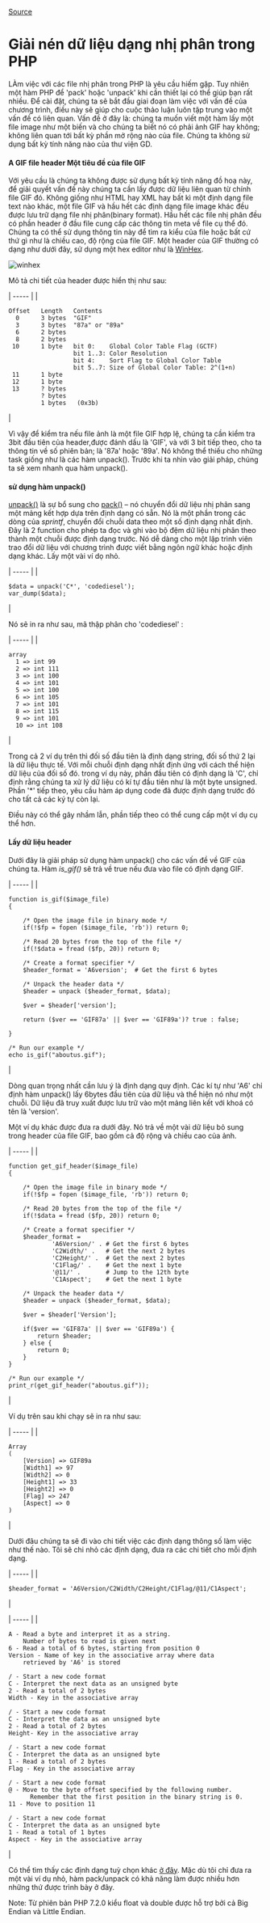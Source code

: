 [Source](https://www.codediesel.com/php/unpacking-binary-data/ "Permalink to Unpacking binary data in PHP")

# Giải nén dữ liệu dạng nhị phân trong PHP 

LÀm việc với các file nhị phân trong PHP là yêu cầu hiếm gặp. Tuy nhiên một hàm PHP để 'pack' hoặc 'unpack' khi cần thiết lại có thể giúp bạn rất nhiều. Để cài đặt, chúng ta sẽ bắt đầu giai đoạn làm việc với vấn đề của chương trình, điều này sẽ giúp cho cuộc thảo luận luôn tập trung vào một vấn đề có liên quan. Vấn đề ở đây là: chúng ta muốn viết một hàm lấy một file image như một biến và cho chúng ta biết nó có phải ảnh GIF hay không; không liên quan tới bất kỳ phần mở rộng nào của file. Chúng ta không sử dụng bất kỳ tính năng nào của thư viện GD.

#### A GIF file header Một tiêu đề của file GIF

Với yêu cầu là chúng ta không được sử dụng bất kỳ tính năng đồ hoạ này, để giải quyết vấn đề này chúng ta cần lấy được dữ liệu liên quan từ chính file GIF đó. Không giống như HTML hay XML hay bất kì một định dạng file text nào khác, một file GIF và hầu hết các định dạng file image khác đều được lưu trữ dạng file nhị phân(binary format). Hầu hết các file nhị phân đều có phần header ở đầu file cung cấp các thông tin meta về file cụ thể đó. Chúng ta có thể sử dụng thông tin này để tìm ra kiểu của file hoặc bất cứ thứ gì như là chiều cao, độ rộng của file GIF. Một header của GIF thường có dạng như dưới đây, sử dụng một hex editor như là [WinHex][1]. 

![][2]

Mô tả chi tiết của header được hiển thị như sau:

| ----- |
| 
    
    
    Offset   Length   Contents
      0      3 bytes  "GIF"
      3      3 bytes  "87a" or "89a"
      6      2 bytes  
      8      2 bytes  
     10      1 byte   bit 0:    Global Color Table Flag (GCTF)
                      bit 1..3: Color Resolution
                      bit 4:    Sort Flag to Global Color Table
                      bit 5..7: Size of Global Color Table: 2^(1+n)
     11      1 byte   
     12      1 byte   
     13      ? bytes  
             ? bytes  
             1 bytes   (0x3b)

 | 

Vì vậy để kiểm tra nếu file ảnh là một file GIF hợp lệ, chúng ta cần kiểm tra 3bit đầu tiên của header,được đánh dấu là 'GIF', và với 3 bit tiếp theo, cho ta thông tin về số phiên bản; là '87a' hoặc '89a'. Nó không thể thiếu cho những task giống như là các hàm unpack(). Trước khi ta nhìn vào giải pháp, chúng ta sẽ xem nhanh qua hàm unpack().

#### sử dụng hàm unpack()

[unpack()][3] là sự bổ sung cho [pack()][4] – nó chuyển đổi dữ liệu nhị phân sang một mảng kết hợp dựa trên định dạng có sẵn. Nó là một phần trong các dòng của _sprintf_, chuyển đổi chuỗi data theo một số định dạng nhất định. Đây là 2 function cho phép ta đọc và ghi vào bộ đệm dữ liệu nhị phân theo thành một chuỗi được định dạng trước. Nó dễ dàng cho một lập trình viên trao đổi dữ liệu với chương trình được viết bằng ngôn ngữ khác hoặc định dạng khác. Lấy một vài ví dọ nhỏ.

| ----- |
| 
    
    
    $data = unpack('C*', 'codediesel');
    var_dump($data);

 | 

Nó sẽ in ra như sau, mã thập phân cho 'codediesel' :

| ----- |
| 
    
    
    array
      1 => int 99
      2 => int 111
      3 => int 100
      4 => int 101
      5 => int 100
      6 => int 105
      7 => int 101
      8 => int 115
      9 => int 101
      10 => int 108

 | 

 Trong cả 2 ví dụ trên thì đối số đầu tiên là định dạng string, đối số thứ 2 lại là dữ liệu thực tế. Với mỗi chuỗi định dạng nhất định ứng với cách thể hiện dữ liệu của đối số đó. trong ví dụ này, phần đầu tiên có định dạng là 'C', chỉ định rằng chúng ta xử lý dữ liệu có kí tự đầu tiên như là một byte unsigned. Phần '*' tiếp theo, yêu cầu hàm áp dụng code đã được định dạng trước đó cho tất cả các ký tự còn lại.

Điều này có thể gây nhầm lẫn, phần tiếp theo có thể cung cấp một ví dụ cụ thể hơn.

#### Lấy dữ liệu header

Dưới đây là giải pháp sử dụng hàm unpack() cho các vấn đề về GIF của chúng ta. Hàm _is_gif()_ sẽ trả về true nếu đưa vào file có định dạng GIF.

| ----- |
| 
    
    
    function is_gif($image_file)
    {
     
        /* Open the image file in binary mode */
        if(!$fp = fopen ($image_file, 'rb')) return 0;
     
        /* Read 20 bytes from the top of the file */
        if(!$data = fread ($fp, 20)) return 0;
     
        /* Create a format specifier */
        $header_format = 'A6version';  # Get the first 6 bytes
    
        /* Unpack the header data */
        $header = unpack ($header_format, $data);
     
        $ver = $header['version'];
     
        return ($ver == 'GIF87a' || $ver == 'GIF89a')? true : false;
     
    }
     
    /* Run our example */
    echo is_gif("aboutus.gif");

 | 

Dòng quan trọng nhất cần lưu ý là định dạng quy định. Các kí tự như 'A6' chỉ định hàm unpack() lấy 6bytes đầu tiên của dữ liệu và thể hiện nó như một chuỗi. Dữ liệu đã truy xuất được lưu trữ vào một mảng liên kết với khoá có tên là 'version'.

Một ví dụ khác được đưa ra dưới đây. Nó trả về một vài dữ liệu bỏ sung trong header của file GIF, bao gồm cả độ rộng và chiều cao của ảnh.

| ----- |
| 
    
    
    function get_gif_header($image_file)
    {
     
        /* Open the image file in binary mode */
        if(!$fp = fopen ($image_file, 'rb')) return 0;
     
        /* Read 20 bytes from the top of the file */
        if(!$data = fread ($fp, 20)) return 0;
     
        /* Create a format specifier */
        $header_format = 
                'A6Version/' . # Get the first 6 bytes
                'C2Width/' .   # Get the next 2 bytes
                'C2Height/' .  # Get the next 2 bytes
                'C1Flag/' .    # Get the next 1 byte
                '@11/' .       # Jump to the 12th byte
                'C1Aspect';    # Get the next 1 byte
    
        /* Unpack the header data */
        $header = unpack ($header_format, $data);
     
        $ver = $header['Version'];
     
        if($ver == 'GIF87a' || $ver == 'GIF89a') {
            return $header;
        } else {
            return 0;
        }
    }
     
    /* Run our example */
    print_r(get_gif_header("aboutus.gif"));

 | 

Ví dụ trên sau khi chạy sẽ in ra như sau:

| ----- |
| 
    
    
    Array
    (
        [Version] => GIF89a
        [Width1] => 97
        [Width2] => 0
        [Height1] => 33
        [Height2] => 0
        [Flag] => 247
        [Aspect] => 0
    )

 | 

Dưới đâu chúng ta sẽ đi vào chi tiết việc các định dạng thông số làm việc như thế nào. Tôi sẽ chi nhỏ các định dạng, đưa ra các chi tiết cho mỗi định dạng.

| ----- |
| 
    
    
    $header_format = 'A6Version/C2Width/C2Height/C1Flag/@11/C1Aspect';

 | 

| ----- |
| 
    
    
    A - Read a byte and interpret it as a string. 
        Number of bytes to read is given next
    6 - Read a total of 6 bytes, starting from position 0
    Version - Name of key in the associative array where data 
        retrieved by 'A6' is stored
     
    / - Start a new code format
    C - Interpret the next data as an unsigned byte
    2 - Read a total of 2 bytes
    Width - Key in the associative array
     
    / - Start a new code format
    C - Interpret the data as an unsigned byte
    2 - Read a total of 2 bytes
    Height- Key in the associative array
     
    / - Start a new code format
    C - Interpret the data as an unsigned byte
    1 - Read a total of 2 bytes
    Flag - Key in the associative array
     
    / - Start a new code format
    @ - Move to the byte offset specified by the following number.
          Remember that the first position in the binary string is 0. 
    11 - Move to position 11
     
    / - Start a new code format
    C - Interpret the data as an unsigned byte
    1 - Read a total of 1 bytes
    Aspect - Key in the associative array

 | 

Có thể tìm thấy các định dạng tuỳ chọn khác [ở đây][4]. Mặc dù tôi chỉ đưa ra một vài ví dụ nhỏ, hàm pack/unpack có khả năng làm được nhiều hơn những thứ được trình bày ở đây.

Note: Từ phiên bản PHP 7.2.0 kiểu float và double được hỗ trợ bởi cả Big Endian và Little Endian.

[1]: http://www.x-ways.net/winhex/index-m.html
[2]: http://www.codediesel.com/wp-content/uploads/2010/09/winhex.gif "winhex"
[3]: http://php.net/manual/en/function.unpack.php
[4]: http://www.php.net/manual/en/function.pack.php
